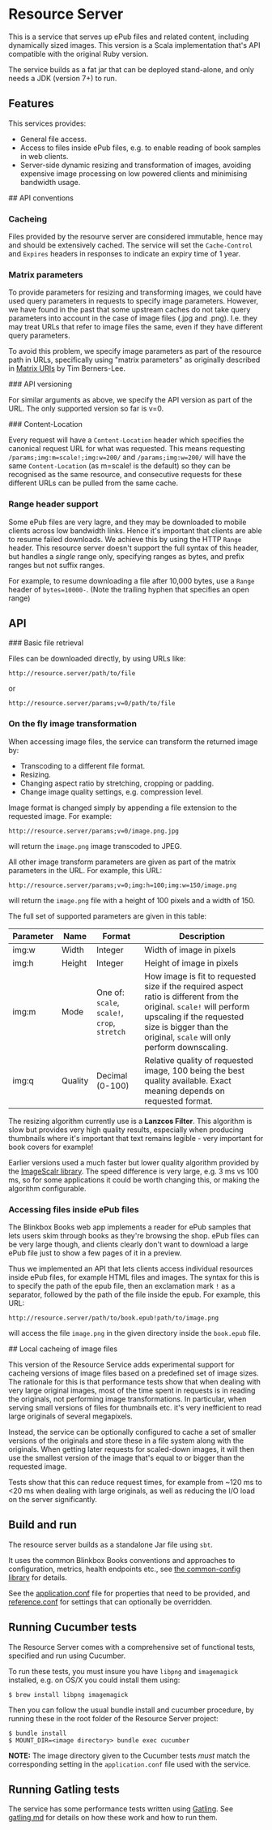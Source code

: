 # Resource Server

This is a service that serves up ePub files and related content, including dynamically
sized images. This version is a Scala implementation that's API compatible with the original Ruby version.

The service builds as a fat jar that can be deployed stand-alone, and only needs a JDK (version 7+) to run.

## Features

This services provides:

- General file access.
- Access to files inside ePub files, e.g. to enable reading of book samples in web clients.
- Server-side dynamic resizing and transformation of images, avoiding expensive image processing on low powered clients and minimising bandwidth usage.


## API conventions

### Cacheing

Files provided by the resourve server are considered immutable, hence may and should be extensively cached. The service will set the `Cache-Control` and `Expires` headers in responses to indicate an expiry time of 1 year.

### Matrix parameters

To provide parameters for resizing and transforming images, we could have used query parameters in requests to specify image parameters. However, we have found in the past that some upstream caches do not take query parameters into account in the case of image files (.jpg and .png). I.e. they may treat URLs that refer to image files the same, even if they have different query parameters.

To avoid this problem, we specify image parameters as part of the resource path in URLs, specifically using "matrix parameters" as originally described in [Matrix URIs](http://www.w3.org/DesignIssues/MatrixURIs.html) by Tim Berners-Lee.

### API versioning

For similar arguments as above, we specify the API version as part of the URL. The only supported version so far is v=0.

### Content-Location

Every request will have a `Content-Location` header which specifies the canonical request URL for what was requested. This means requesting `/params;img:m=scale!;img:w=200/` and `/params;img:w=200/` will have the same `Content-Location` (as m=scale! is the default) so they can be recognised as the same resource, and consecutive requests for these different URLs can be pulled from the same cache.

### Range header support

Some ePub files are very lagre, and they may be downloaded to mobile clients across low bandwidth links. Hence it's important that clients are able to resume failed downloads. We achieve this by using the HTTP `Range` header. This resource server doesn't support the full syntax of this header, but handles a *single* range only, specifying ranges as bytes, and prefix ranges but not suffix ranges. 

For example, to resume downloading a file after 10,000 bytes, use a `Range` header of `bytes=10000-`. (Note the trailing hyphen that specifies an open range)

## API

### Basic file retrieval

Files can be downloaded directly, by using URLs like:

`http://resource.server/path/to/file`

or

`http://resource.server/params;v=0/path/to/file`


### On the fly image transformation

When accessing image files, the service can transform the returned image by:

- Transcoding to a different file format.
- Resizing.
- Changing aspect ratio by stretching, cropping or padding.
- Change image quality settings, e.g. compression level.

Image format is changed simply by appending a file extension to the requested image. For example:

`http://resource.server/params;v=0/image.png.jpg`

will return the `image.png` image transcoded to JPEG.

All other image transform parameters are given as part of the matrix parameters in the URL. For example, this URL:

`http://resource.server/params;v=0;img:h=100;img:w=150/image.png`

will return the `image.png` file with a height of 100 pixels and a width of 150.

The full set of supported parameters are given in this table:

Parameter    | Name          | Format       | Description
------------ | ------------- | ------------ | -----------------
img:w        | Width         | Integer      | Width of image in pixels
img:h        | Height        | Integer      | Height of image in pixels
img:m        | Mode          | One of: `scale`, `scale!`, `crop`, `stretch` | How image is fit to requested size if the required aspect ratio is different from the original. `scale!` will perform upscaling if the requested size is bigger than the original, `scale` will only perform downscaling.
img:q        | Quality       | Decimal (0-100) | Relative quality of requested image, 100 being the best quality available. Exact meaning depends on requested format. |

The resizing algorithm currently use is a **Lanzcos Filter**. This algorithm is slow but provides very high quality results, especially when producing thumbnails where it's important that text remains legible - very important for book covers for example!

Earlier versions used a much faster but lower quality algorithm provided by the [ImageScalr library](http://www.thebuzzmedia.com/software/imgscalr-java-image-scaling-library). The speed difference is very large, e.g. 3 ms vs 100 ms, so for some applications it could be worth changing this, or making the algorithm configurable.

### Accessing files inside ePub files

The Blinkbox Books web app implements a reader for ePub samples that lets users skim through books as they're browsing the shop. ePub files can be very large though, and clients clearly don't want to download a large ePub file just to show a few pages of it in a preview.

Thus we implemented an API that lets clients access individual resources inside ePub files, for example HTML files and images. The syntax for this is to specify the path of the epub file, then an exclamation mark `!` as a separator, followed by the path of the file inside the epub. For example, this URL:

`http://resource.server/path/to/book.epub!path/to/image.png`

will access the file `image.png` in the given directory inside the `book.epub` file.

## Local cacheing of image files

This version of the Resource Service adds experimental support for cacheing versions of image files based on a predefined set of image sizes. The rationale for this is that performance tests show that when dealing with very large original images, most of the time spent in requests is in reading the originals, not performing image transformations. In particular, when serving small versions of files for thumbnails etc. it's very inefficient to read large originals of several megapixels. 

Instead, the service can be optionally configured to cache a set of smaller versions of the originals and store these in a file system along with the originals. When getting later requests for scaled-down images, it will then use the smallest version of the image that's equal to or bigger than the requested image.

Tests show that this can reduce request times, for example from ~120 ms to <20 ms when dealing with large originals, as well as reducing the I/O load on the server significantly.

## Build and run

The resource server builds as a standalone Jar file using `sbt`.

It uses the common Blinkbox Books conventions and approaches to configuration, metrics, health endpoints etc., see [the common-config library](https://github.com/blinkboxbooks/common-config.scala) for details.

See the [application.conf](/src/main/resources/application.conf) file for properties that need to be provided, and [reference.conf](/src/main/resources/reference.conf) for settings that can optionally be overridden.

## Running Cucumber tests

The Resource Server comes with a comprehensive set of functional tests, specified and run using Cucumber.

To run these tests, you must insure you have `libpng` and `imagemagick` installed, e.g. on OS/X you could install them using:

```
$ brew install libpng imagemagick
```

Then you can follow the usual bundle install and cucumber procedure, by running these in the root folder of the Resource Server project:

```
$ bundle install
$ MOUNT_DIR=<image directory> bundle exec cucumber
```

**NOTE:** The image directory given to the Cucumber tests *must* match the corresponding setting in the `application.conf` file used with the service.

## Running Gatling tests

The service has some performance tests written using [Gatling](http://gatling.io). See [gatling.md](/performance-tests/gatling.md) for details on how these work and how to run them.
